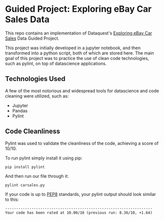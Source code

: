 # Guided Project: Exploring eBay Car Sales Data

This repo contains an implementation of Dataquest's [Exploring eBay Car Sales](https://app.dataquest.io/c/54/m/294/guided-project%3A-exploring-ebay-car-sales-data/) Data Guided Project.

This project was initially developed in a jupyter notebook, and then transformed into a python script, both of which are stored here. The main goal of this project was to practice the use of clean code technologies, such as pylint, on top of datascience applications.

## Technologies Used

A few of the most notorious and widespread tools for datascience and code cleaning were utilized, such as:
- Jupyter
- Pandas
- Pylint

## Code Cleanliness

Pylint was used to validate the cleanliness of the code, achieving a score of 10/10.

To run pylint simply install it using pip:
```
pip install pylint
```
And then run our file through it:
```
pylint carsales.py
```
If your code is up to [PEP8](https://www.python.org/dev/peps/pep-0008/) standards, your pylint output should look similar to this:
```
-------------------------------------------------------------------
Your code has been rated at 10.00/10 (previous run: 8.36/10, +1.64)
```